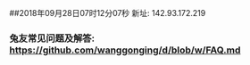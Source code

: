 ##2018年09月28日07时12分07秒 新址: 142.93.172.219
### 兔友常见问题及解答: https://github.com/wanggonging/d/blob/w/FAQ.md
